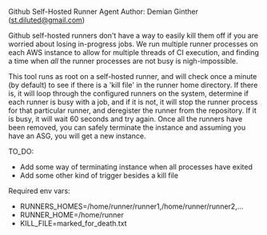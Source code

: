 Github Self-Hosted Runner Agent
Author: Demian Ginther (st.diluted@gmail.com)

Github self-hosted runners don't have a way to easily kill them off if you are worried about losing in-progress jobs. We run multiple runner processes on each AWS instance to allow for multiple threads of CI execution, and finding a time when _all_ the runner processes are not busy is nigh-impossible. 

This tool runs as root on a self-hosted runner, and will check once a minute (by default) to see if there is a 'kill file' in the runner home directory. If there is, it will loop through the configured runners on the system, determine if each runner is busy with a job, and if it is not, it will stop the runner process for that particular runner, and deregister the runner from the repository. If it is busy, it will wait 60 seconds and try again. Once all the runners have been removed, you can safely terminate the instance and assuming you have an ASG, you will get a new instance.

TO_DO: 
- Add some way of terminating instance when all processes have exited
- Add some other kind of trigger besides a kill file


Required env vars:
- RUNNERS_HOMES=/home/runner/runner1,/home/runner/runner2,...
- RUNNER_HOME=/home/runner
- KILL_FILE=marked_for_death.txt
